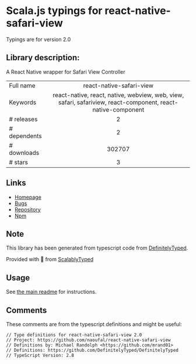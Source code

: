 
# Scala.js typings for react-native-safari-view

Typings are for version 2.0

## Library description:
A React Native wrapper for Safari View Controller

|                    |                 |
| ------------------ | :-------------: |
| Full name          | react-native-safari-view |
| Keywords           | react-native, react, native, webview, web, view, safari, safariview, react-component, react-native-component |
| # releases         | 2 |
| # dependents       | 2 |
| # downloads        | 302707 |
| # stars            | 3 |

## Links
- [Homepage](https://github.com/naoufal/react-native-safari-view)
- [Bugs](https://github.com/naoufal/react-native-safari-view/issues)
- [Repository](https://github.com/naoufal/react-native-safari-view)
- [Npm](https://www.npmjs.com/package/react-native-safari-view)
    


## Note
This library has been generated from typescript code from [DefinitelyTyped](https://definitelytyped.org).

Provided with :purple_heart: from [ScalablyTyped](https://github.com/oyvindberg/ScalablyTyped)

## Usage
See [the main readme](../../readme.md) for instructions.

## Comments

These comments are from the typescript definitions and might be useful:
```
// Type definitions for react-native-safari-view 2.0
// Project: https://github.com/naoufal/react-native-safari-view
// Definitions by: Michael Randolph <https://github.com/mrand01>
// Definitions: https://github.com/DefinitelyTyped/DefinitelyTyped
// TypeScript Version: 2.8

```

